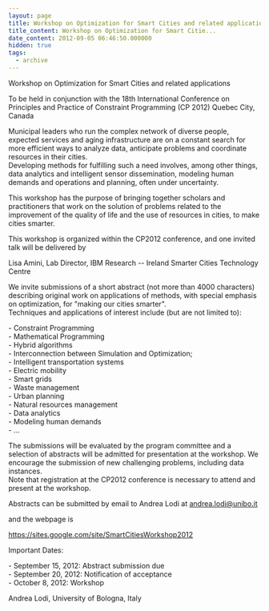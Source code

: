 ```yaml
---
layout: page
title: Workshop on Optimization for Smart Cities and related applications
title_content: Workshop on Optimization for Smart Citie...
date_content: 2012-09-05 06:46:50.000000
hidden: true
tags:
  - archive
---
```

Workshop on Optimization for Smart Cities and related applications  
  
To be held in conjunction with the 18th International Conference on Principles
and Practice of Constraint Programming (CP 2012) Quebec City, Canada  
  
Municipal leaders who run the complex network of diverse people, expected
services and aging infrastructure are on a constant search for more efficient
ways to analyze data, anticipate problems and coordinate resources in their
cities.  
Developing methods for fulfilling such a need involves, among other things,
data analytics and intelligent sensor dissemination, modeling human demands
and operations and planning, often under uncertainty.  
  
This workshop has the purpose of bringing together scholars and practitioners
that work on the solution of problems related to the improvement of the
quality of life and the use of resources in cities, to make cities smarter.  
  
This workshop is organized within the CP2012 conference, and one invited talk
will be delivered by  
  
Lisa Amini, Lab Director, IBM Research -- Ireland Smarter Cities Technology
Centre  
  
We invite submissions of a short abstract (not more than 4000 characters)
describing original work on applications of methods, with special emphasis on
optimization, for "making our cities smarter".  
Techniques and applications of interest include (but are not limited to):  
  
\- Constraint Programming  
\- Mathematical Programming  
\- Hybrid algorithms  
\- Interconnection between Simulation and Optimization;  
\- Intelligent transportation systems  
\- Electric mobility  
\- Smart grids  
\- Waste management  
\- Urban planning  
\- Natural resources management  
\- Data analytics  
\- Modeling human demands  
\- ...  
  
The submissions will be evaluated by the program committee and a selection of
abstracts will be admitted for presentation at the workshop. We encourage the
submission of new challenging problems, including data instances.  
Note that registration at the CP2012 conference is necessary to attend and
present at the workshop.  
  
Abstracts can be submitted by email to Andrea Lodi at
[andrea.lodi@unibo.it](mailto:andrea.lodi@unibo.it)  
  
and the webpage is  
  
<https://sites.google.com/site/SmartCitiesWorkshop2012>  
  
Important Dates:  
  
\- September 15, 2012: Abstract submission due  
\- September 20, 2012: Notification of acceptance  
\- October 8, 2012: Workshop  
  
Andrea Lodi, University of Bologna, Italy

